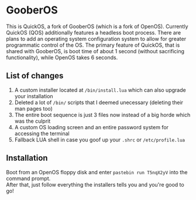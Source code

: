 # GooberOS
This is QuickOS, a fork of GooberOS (which is a fork of OpenOS). Currently QuickOS (QOS) additionally features a headless boot process.
There are plans to add an operating system configuration system to allow for greater programmatic control of the OS.
The primary feature of QuickOS, that is shared with GooberOS, is boot time of about 1 second (without sacrificing functionality), while OpenOS takes 6 seconds.

## List of changes
1) A custom installer located at `/bin/install.lua` which can also upgrade your installation
2) Deleted a lot of `/bin/` scripts that I deemed unecessary (deleting their man pages too)
3) The entire boot sequence is just 3 files now instead of a big horde which was the culprit
4) A custom OS loading screen and an entire password system for accessing the terminal
5) Fallback LUA shell in case you goof up your `.shrc` or `/etc/profile.lua`

## Installation
Boot from an OpenOS floppy disk and enter `pastebin run T5nqX2yV` into the command prompt. \
After that, just follow everything the installers tells you and you're good to go!
